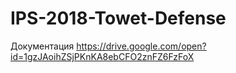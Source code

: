 # IPS-2018-Towet-Defense
Документация
https://drive.google.com/open?id=1gzJAoihZSjPKnKA8ebCFO2znFZ6FzFoX

